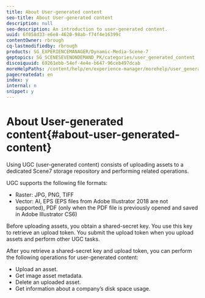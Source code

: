 ```yaml
---
title: About User-generated content
seo-title: About User-generated content
description: null
seo-description: An introduction to user-generated content.
uuid: 6f058d33-e6e8-4620-98ab-f74f4e16399c
contentOwner: rbrough
cq-lastmodifiedby: rbrough
products: SG_EXPERIENCEMANAGER/Dynamic-Media-Scene-7
geptopics: SG_SCENESEVENONDEMAND_PK/categories/user_generated_content
discoiquuid: 69261ebb-54ef-4e4e-b647-96ceb497dcab
moreHelpPaths: /content/help/en/experience-manager/morehelp/user_generated_content;/content/help/en/experience-manager/morehelp/user_generated_content
pagecreatedat: en
index: y
internal: n
snippet: y
---
```


# About User-generated content{#about-user-generated-content}

 Using UGC (user-generated content) consists of uploading assets to a dedicated Scene7 storage repository and performing related operations.

UGC supports the following file formats:

* Raster: JPG, PNG, TIFF 
* Vector: AI, EPS (EPS files from Adobe Illustrator 2018 are not supported), PDF (only when the PDF file is previously opened and saved in Adobe Illustrator CS6)

Before uploading assets, you obtain a shared-secret key. You use this key to retrieve an upload token. You submit the upload token when you upload assets and perform other UGC tasks.

After you retrieve a shared-secret key and upload token, you can perform the following operations for user-generated content:

* Upload an asset.
* Get image asset metadata. 
* Delete an uploaded asset. 
* Get information about a company’s disk space usage.

